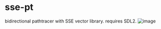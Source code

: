 # sse-pt

bidirectional pathtracer with SSE vector library.
requires SDL2.
![image](https://user-images.githubusercontent.com/58821638/90064148-41083d00-dce2-11ea-971a-c71e84260e6b.png)
